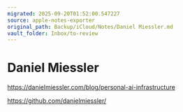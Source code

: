 ```yaml
---
migrated: 2025-09-20T01:52:00.547227
source: apple-notes-exporter
original_path: Backup/iCloud/Notes/Daniel Miessler.md
vault_folder: Inbox/to-review
---
```

# Daniel Miessler

https://danielmiessler.com/blog/personal-ai-infrastructure

https://github.com/danielmiessler/

